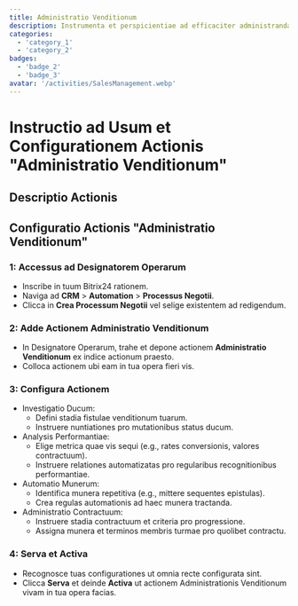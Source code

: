 ```yaml
---
title: Administratio Venditionum
description: Instrumenta et perspicientiae ad efficaciter administrandam venditionum tuarum fistulam.
categories: 
  - 'category_1'
  - 'category_2'
badges: 
  - 'badge_2'
  - 'badge_3'
avatar: '/activities/SalesManagement.webp'
---
```


# Instructio ad Usum et Configurationem Actionis "Administratio Venditionum"

## Descriptio Actionis

## **Configuratio Actionis "Administratio Venditionum"**

### 1: Accessus ad Designatorem Operarum
- Inscribe in tuum Bitrix24 rationem.
- Naviga ad **CRM** > **Automation** > **Processus Negotii**.
- Clicca in **Crea Processum Negotii** vel selige existentem ad redigendum.

### 2: Adde Actionem Administratio Venditionum
- In Designatore Operarum, trahe et depone actionem **Administratio Venditionum** ex indice actionum praesto.
- Colloca actionem ubi eam in tua opera fieri vis.

### 3: Configura Actionem
- Investigatio Ducum:
  - Defini stadia fistulae venditionum tuarum.
  - Instruere nuntiationes pro mutationibus status ducum.
- Analysis Performantiae:
  - Elige metrica quae vis sequi (e.g., rates conversionis, valores contractuum).
  - Instruere relationes automatizatas pro regularibus recognitionibus performantiae.
- Automatio Munerum:
  - Identifica munera repetitiva (e.g., mittere sequentes epistulas).
  - Crea regulas automationis ad haec munera tractanda.
- Administratio Contractuum:
  - Instruere stadia contractuum et criteria pro progressione.
  - Assigna munera et terminos membris turmae pro quolibet contractu.

### 4: Serva et Activa
- Recognosce tuas configurationes ut omnia recte configurata sint.
- Clicca **Serva** et deinde **Activa** ut actionem Administrationis Venditionum vivam in tua opera facias.
